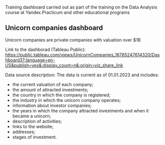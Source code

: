  Training dashboard carried out as part of the training on the Data Analysis сourse at Yandex.Practicum and other educational programs

## Unicorn companies dashboard
Unicorn companies are private companies with valuation over $1B

Link to the dashborad (Tableau Public):
https://public.tableau.com/views/UnicornCompanies_16785247614320/Dashboard3?:language=en-US&publish=yes&:display_count=n&:origin=viz_share_link

Data source description:
The data is current as of 01.01.2023 and includes:

* the current valuation of each company;
* the amount of attracted investments;
* the country in which the company is registered;
* the industry in which the unicorn company operates;
* information about investor companies;
* the years in which the company attracted investments and when it became a unicorn;
* description of activities;
* links to the website;
* addresses;
* stages of investment.
